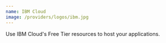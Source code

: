 ```yaml
---
name: IBM Cloud
image: /providers/logos/ibm.jpg
---
```

Use IBM Cloud's Free Tier resources to host your applications.
